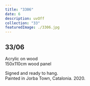 ```yaml
---
title: "3306"
date: 6
description: uvOff
collection: "33"
featuredImage: ./3306.jpg
---
```


## 33/06

Acrylic on wood<br/>
150x110cm wood panel

Signed and ready to hang.<br/>
Painted in Jorba Town, Catalonia. 2020.